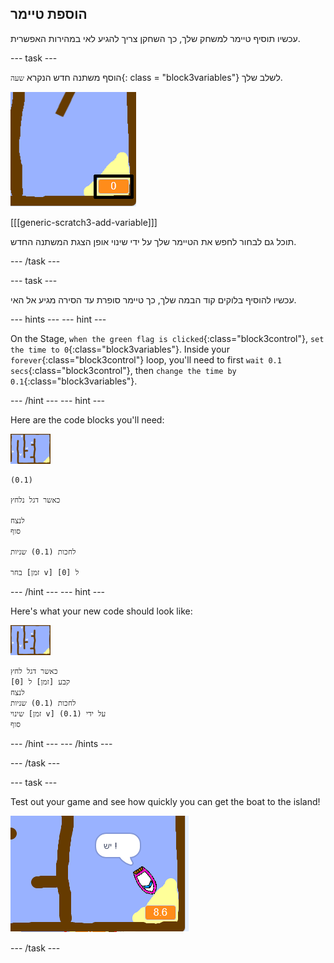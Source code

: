 ## הוספת טיימר

עכשיו תוסיף טיימר למשחק שלך, כך השחקן צריך להגיע לאי במהירות האפשרית.

\--- task \---

הוסף משתנה חדש הנקרא `שעה`{: class = "block3variables"} לשלב שלך.

![צילום מסך](images/boat-variable-annotated.png)

[[[generic-scratch3-add-variable]]]

תוכל גם לבחור לחפש את הטיימר שלך על ידי שינוי אופן הצגת המשתנה החדש.

\--- /task \---

\--- task \---

עכשיו להוסיף בלוקים קוד הבמה שלך, כך טיימר סופרת עד הסירה מגיע אל האי.

\--- hints \--- \--- hint \---

On the Stage, `when the green flag is clicked`{:class="block3control"}, `set the time to 0`{:class="block3variables"}. Inside your `forever`{:class="block3control"} loop, you'll need to first `wait 0.1 secs`{:class="block3control"}, then `change the time by 0.1`{:class="block3variables"}.

\--- /hint \--- \--- hint \---

Here are the code blocks you'll need:

![stage](images/stage.png)

```blocks3
(0.1)

כאשר דגל נלחץ

לנצח
סוף

לחכות (0.1) שניות

בחר [זמן v] ל [0]
```

\--- /hint \--- \--- hint \---

Here's what your new code should look like:

![stage](images/stage.png)

```blocks3
כאשר דגל לחץ
קבע [זמן] ל [0]
לנצח
לחכות (0.1) שניות
שינוי [זמן v] על ידי (0.1)
סוף
```

\--- /hint \--- \--- /hints \---

\--- /task \---

\--- task \---

Test out your game and see how quickly you can get the boat to the island!

![screenshot](images/boat-variable-test.png)

\--- /task \---